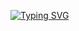 <a href="https://git.io/typing-svg"><img src="https://readme-typing-svg.demolab.com?font=Fira+Code&pause=1000&color=3D3FF7&background=FFDC3900&center=true&vCenter=true&width=500&lines=Hi!+I'm+Pavel.+Nice+to+meet+you!+%F0%9F%91%8B+;It's+never+too+late+to+learn." alt="Typing SVG" /></a>
